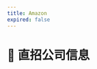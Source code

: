 ```yaml
---
title: Amazon
expired: false
---
```


# 📌 直招公司信息

<DirectHireCompanyTable state="washington" city="seattle" companyFileName="amazon" />